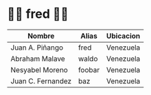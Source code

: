 # 🪫🔋 fred 🔋🪫
| Nombre  | Alias | Ubicacion |
| ------------- | ------------- | ------------- |
| Juan A. Piñango  | fred  | Venezuela |
| Abraham Malave | waldo  | Venezuela |
| Nesyabel Moreno | foobar  | Venezuela |
| Juan C. Fernandez | baz | Venezuela |

